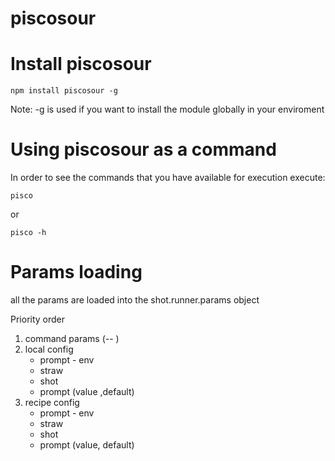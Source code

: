 # piscosour



# Install piscosour

    npm install piscosour -g 

Note: -g is used if you want to install the module globally in your enviroment

# Using piscosour as a command

In order to see the commands that you have available for execution execute: 

    pisco

or

    pisco -h    
    
# Params loading

all the params are loaded into the shot.runner.params object

Priority order

1) command params (--<param> <value>)
2) local config
    - prompt - env
    - straw
    - shot
    - prompt (value ,default)
3) recipe config
    - prompt - env
    - straw
    - shot
    - prompt (value, default)
